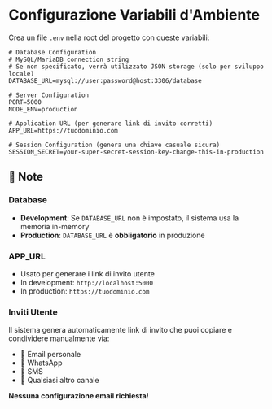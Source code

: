 # Configurazione Variabili d'Ambiente

Crea un file `.env` nella root del progetto con queste variabili:

```env
# Database Configuration
# MySQL/MariaDB connection string
# Se non specificato, verrà utilizzato JSON storage (solo per sviluppo locale)
DATABASE_URL=mysql://user:password@host:3306/database

# Server Configuration
PORT=5000
NODE_ENV=production

# Application URL (per generare link di invito corretti)
APP_URL=https://tuodominio.com

# Session Configuration (genera una chiave casuale sicura)
SESSION_SECRET=your-super-secret-session-key-change-this-in-production
```

## 📝 Note

### Database
- **Development**: Se `DATABASE_URL` non è impostato, il sistema usa la memoria in-memory
- **Production**: `DATABASE_URL` è **obbligatorio** in produzione

### APP_URL
- Usato per generare i link di invito utente
- In development: `http://localhost:5000`
- In production: `https://tuodominio.com`

### Inviti Utente
Il sistema genera automaticamente link di invito che puoi copiare e condividere manualmente via:
- 📧 Email personale
- 💬 WhatsApp
- 📱 SMS
- 💼 Qualsiasi altro canale

**Nessuna configurazione email richiesta!**

